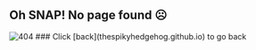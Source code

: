 ## Oh SNAP! No page found ☹️
<img src="https://i.ibb.co/y89wKQR/404.png" alt="404" border="0">
### Click [back](thespikyhedgehog.github.io) to go back 




